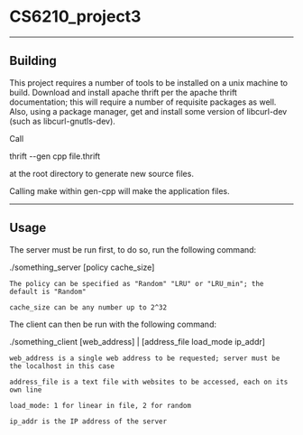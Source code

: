 # CS6210_project3

----------------
Building
----------------

This project requires a number of tools to be installed on a unix machine to build.
Download and install apache thrift per the apache thrift documentation; this will
require a number of requisite packages as well. Also, using a package manager, get 
and install some version of libcurl-dev (such as libcurl-gnutls-dev).

Call

thrift --gen cpp file.thrift 

at the root directory to generate new source files.

Calling make within gen-cpp will make the application files.

----------------
Usage
----------------
The server must be run first, to do so, run the following command:

./something_server [policy cache_size]

	The policy can be specified as "Random" "LRU" or "LRU_min"; the default is "Random"

	cache_size can be any number up to 2^32
	
The client can then be run with the following command:

./something_client [web_address] | [address_file load_mode ip_addr]

	web_address is a single web address to be requested; server must be the localhost in this case
	
	address_file is a text file with websites to be accessed, each on its own line
	
	load_mode: 1 for linear in file, 2 for random
	
	ip_addr is the IP address of the server